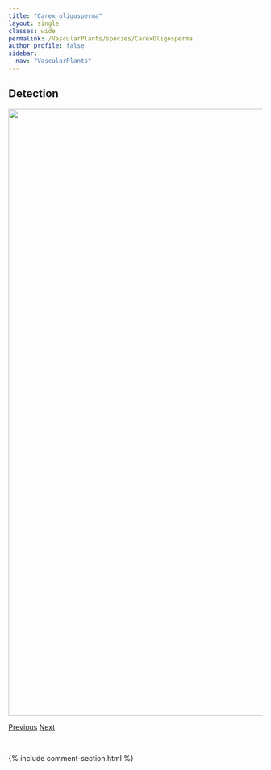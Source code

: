 ```yaml
---
title: "Carex oligosperma"
layout: single
classes: wide
permalink: /VascularPlants/species/CarexOligosperma
author_profile: false
sidebar:
  nav: "VascularPlants"
---
```


<h2>Detection</h2>

<a href="https://drive.google.com/uc?export=view&id=1Dhztyv0BVv8eASXl3G_yNvtspEdRA9W9">
<img src="https://drive.google.com/uc?export=view&id=1Dhztyv0BVv8eASXl3G_yNvtspEdRA9W9" height = "1200" width = "800">
</a>


<a href="/DevelopmentWebsite/VascularPlants/species/CarexObtusata" class="pagination--pager" title="Blunt Sedge">Previous</a> <a href="/DevelopmentWebsite/VascularPlants/species/CarexPachystachya" class="pagination--pager" title="Carex pachystachya">Next</a>

<p>&nbsp;</p>

{% include comment-section.html %}
